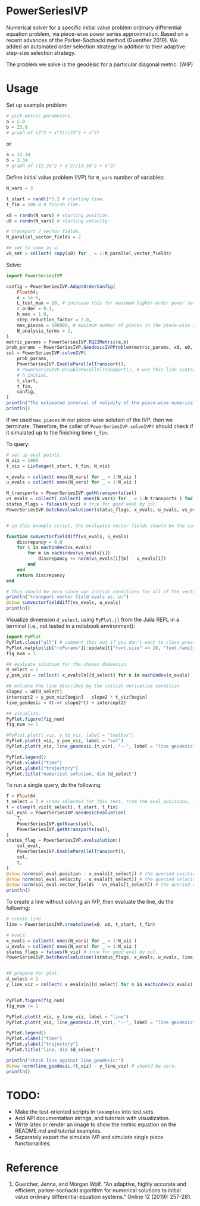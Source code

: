 # PowerSeriesIVP
Numerical solver for a specific initial value problem ordinary differential equation problem, via piece-wise power series approximation. Based on a recent advances of the Parker-Sochacki method (Guenther 2019). We added an automated order selection strategy in addition to their adaptive step-size selection strategy.

The problem we solve is the geodesic for a particular diagonal metric: (WIP)

# Usage

Set up example problem:
```julia
# pick metric parameters.
a = 2.0
b = 23.0
# graph of (2^2 + x^2)/(23^2 + x^2)
```
or 
```julia
a = 12.24
b = 3.34
# graph of (12.24^2 + x^2)/(3.34^2 + x^2)
```


Define initial value problem (IVP) for `N_vars` number of variables:
```julia
N_vars = 3

t_start = rand()*3.2 # starting time.
t_fin = 100.0 # finish time.

x0 = randn(N_vars) # starting position.
u0 = randn(N_vars) # starting velocity.

# transport 2 vector fields.
N_parallel_vector_fields = 2

## set to same as u.
v0_set = collect( copy(u0) for _ = 1:N_parallel_vector_fields)

```

Solve:
```julia
import PowerSeriesIVP

config = PowerSeriesIVP.AdaptOrderConfig(
    Float64;
    ϵ = 1e-6,
    L_test_max = 10, # increase this for maximum higher-order power series.
    r_order = 0.1,
    h_max = 1.0,
    step_reduction_factor = 2.0,
    max_pieces = 100000, # maximum number of pieces in the piece-wise solution.
    N_analysis_terms = 2,
)
metric_params = PowerSeriesIVP.RQ22Metric(a,b)
prob_params = PowerSeriesIVP.GeodesicIVPProblem(metric_params, x0, u0, v0_set)
sol = PowerSeriesIVP.solveIVP(
    prob_params,
    PowerSeriesIVP.EnableParallelTransport(),
    # PowerSeriesIVP.DisableParallelTransport(), # use this line isntead for faster computation, if don't want to parallel transport the vector fields in v0_set.
    # h_initial,
    t_start,
    t_fin,
    config,
)
println("The estimated interval of validity of the piece-wise numerical solution is from time ", t_start, " to ", PowerSeriesIVP.getendtime(sol))
println()

```
If we used `max_pieces` in our piece-wise solution of the IVP, then we terminate. Therefore, the caller of `PowerSeriesIVP.solveIVP!` should check if it simulated up to the finishing time `t_fin`.

To query:
```julia
# set up eval points.
N_viz = 1000
t_viz = LinRange(t_start, t_fin, N_viz)

x_evals = collect( ones(N_vars) for _ = 1:N_viz )
u_evals = collect( ones(N_vars) for _ = 1:N_viz )

N_transports = PowerSeriesIVP.getNtransports(sol)
vs_evals = collect( collect( ones(N_vars) for _ = 1:N_transports ) for _ = 1:N_viz )
status_flags = falses(N_viz) # true for good eval by sol.
PowerSeriesIVP.batchevalsolution!(status_flags, x_evals, u_evals, vs_evals, sol, t_viz)


# in this example script, the evaluated vector fields should be the same as u.

function sumvectorfielddiff(vs_evals, u_evals)
    discrepancy = 0.0
    for i in eachindex(vs_evals)
        for m in eachindex(vs_evals[i])
            discrepancy += norm(vs_evals[i][m] - u_evals[i])
        end
    end
    return discrepancy
end

# This should be zero since our initial conditions for all of the vector fields are the same as the initial conditions for u.
println("transport vector field evals vs. u:")
@show sumvectorfielddiff(vs_evals, u_evals)
println()


```

Visualize dimension `d_select`, using `PyPlot.jl` from the Julia REPL in a terminal (i.e., not tested in a notebook environment):
```julia
import PyPlot
PyPlot.close("all") # comment this out if you don't want to close previously opened PyPlot windows.
PyPlot.matplotlib["rcParams"][:update](["font.size" => 16, "font.family" => "serif"])
fig_num = 1

## evaluate solution for the chosen dimension.
d_select = 2
y_psm_viz = collect( x_evals[n][d_select] for n in eachindex(x_evals) )

## evluate the line discribed by the initial derivative condition.
slope2 = u0[d_select]
intercept2 = y_psm_viz[begin] - slope2 * t_viz[begin]
line_geodesic = tt->( slope2*tt + intercept2)

## visualize.
PyPlot.figure(fig_num)
fig_num += 1

#PyPlot.plot(t_viz, y_tb_viz, label = "toolbox")
PyPlot.plot(t_viz, y_psm_viz, label = "sol")
PyPlot.plot(t_viz, line_geodesic.(t_viz), "--", label = "line geodesic")

PyPlot.legend()
PyPlot.xlabel("time")
PyPlot.ylabel("trajectory")
PyPlot.title("numerical solution, dim $d_select")

```

To run a single query, do the following:
```julia
T = Float64
t_select = 3 # index selected for this test, from the eval positions, t_viz.
t = clamp(t_viz[t_select], t_start, t_fin)
sol_eval = PowerSeriesIVP.GeodesicEvaluation(
    T,
    PowerSeriesIVP.getNvars(sol),
    PowerSeriesIVP.getNtransports(sol),
)
status_flag = PowerSeriesIVP.evalsolution!(
    sol_eval,
    PowerSeriesIVP.EnableParallelTransport(),
    sol,
    t,
)
@show norm(sol_eval.position - x_evals[t_select]) # the queried position.
@show norm(sol_eval.velocity - u_evals[t_select]) # the queried velocity.
@show norm(sol_eval.vector_fields - vs_evals[t_select]) # the queried velocity.
println()

```

To create a line without solving an IVP, then evaluate the line, do the following:
```julia
# create line
line = PowerSeriesIVP.createline(x0, u0, t_start, t_fin)

# evals.
x_evals = collect( ones(N_vars) for _ = 1:N_viz )
u_evals = collect( ones(N_vars) for _ = 1:N_viz )
status_flags = falses(N_viz) # true for good eval by sol.
PowerSeriesIVP.batchevalsolution!(status_flags, x_evals, u_evals, line, t_viz)


## prepare for plot.
d_select = 1
y_line_viz = collect( x_evals[n][d_select] for n in eachindex(x_evals) )


PyPlot.figure(fig_num)
fig_num += 1

PyPlot.plot(t_viz, y_line_viz, label = "line")
PyPlot.plot(t_viz, line_geodesic.(t_viz), "--", label = "line geodesic")

PyPlot.legend()
PyPlot.xlabel("time")
PyPlot.ylabel("trajectory")
PyPlot.title("line, dim $d_select")

println("check line against line_geodesic:")
@show norm(line_geodesic.(t_viz) - y_line_viz) # should be zero.
println()

```

# TODO:
- Make the test-oriented scripts in `\examples` into test sets.
- Add API documentation strings, and tutorials with visualization.
- Write latex or render an image to show the metric equation on the README.md and tutorial examples.
- Separately export the simulate IVP and simulate single piece functionalities.

# Reference
1. Guenther, Jenna, and Morgan Wolf. "An adaptive, highly accurate and efficient, parker-sochacki algorithm for numerical solutions to initial value ordinary differential equation systems." Online 12 (2019): 257-281.